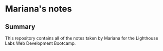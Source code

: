 # Mariana's notes


## Summary
This repository contains all of the notes taken by Mariana for the Lighthouse Labs Web Development Bootcamp.
